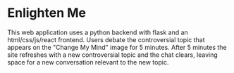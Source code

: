# Enlighten Me
This web application uses a python backend with flask and an html/css/js/react frontend.
Users debate the controversial topic that appears on the "Change My Mind" image for 5 minutes.
After 5 minutes the site refreshes with a new controversial topic and the chat clears, leaving space
for a new conversation relevant to the new topic.


